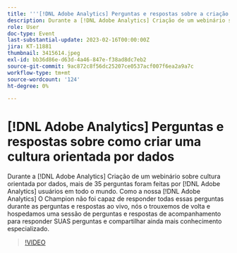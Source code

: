 ```yaml
---
title: '''[!DNL Adobe Analytics] Perguntas e respostas sobre a criação de uma cultura orientada por dados'
description: Durante a [!DNL Adobe Analytics] Criação de um webinário sobre cultura orientada por dados, mais de 35 perguntas foram feitas por [!DNL Adobe Analytics] usuários em todo o mundo. Como a nossa [!DNL Adobe Analytics] O Champion não foi capaz de responder todas essas perguntas durante as perguntas e respostas ao vivo, nós o trouxemos de volta e hospedamos uma sessão de perguntas e respostas de acompanhamento para responder SUAS perguntas e compartilhar ainda mais conhecimento especializado.
role: User
doc-type: Event
last-substantial-update: 2023-02-16T00:00:00Z
jira: KT-11881
thumbnail: 3415614.jpeg
exl-id: bb36d86e-d63d-4a46-847e-f38ad8dc7eb2
source-git-commit: 9ac872c8f56dc25207ce0537acf007f6ea2a9a7c
workflow-type: tm+mt
source-wordcount: '124'
ht-degree: 0%

---
```


# [!DNL Adobe Analytics] Perguntas e respostas sobre como criar uma cultura orientada por dados

Durante a [!DNL Adobe Analytics] Criação de um webinário sobre cultura orientada por dados, mais de 35 perguntas foram feitas por [!DNL Adobe Analytics] usuários em todo o mundo. Como a nossa [!DNL Adobe Analytics] O Champion não foi capaz de responder todas essas perguntas durante as perguntas e respostas ao vivo, nós o trouxemos de volta e hospedamos uma sessão de perguntas e respostas de acompanhamento para responder SUAS perguntas e compartilhar ainda mais conhecimento especializado.

>[!VIDEO](https://video.tv.adobe.com/v/3415614/?quality=12&learn=on)
